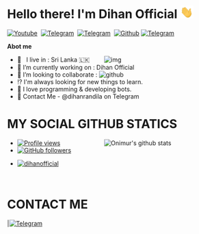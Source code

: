 <!-- MY TITTLE -->

# Hello there! I'm Dihan Official <img src="https://raw.githubusercontent.com/ABSphreak/ABSphreak/master/gifs/Hi.gif" width="30px">

<!-- BADGES -->

[![Youtube](https://img.shields.io/badge/YouTube%20Channel-ff0000?style=flat&labelColor=224242&logoColor=white&for-the-badge&logo=youtube)](https://www.youtube.com/channel/UCJYoog0kYNDridrBlcvwMoQ)&nbsp;
[![Telegram](https://img.shields.io/badge/Telegram-Dihan%20Offcial-blue)](https://t.me/dihanofficial)&nbsp;
[![Telegram](https://img.shields.io/badge/Telegram-Dihan%20Offcial%20Support-blue)](https://dihan_official)&nbsp;
[![Github](https://img.shields.io/badge/Github-000000?style=style=flat&labelColor=224242&logoColor=white&for-the-badge&logo=github)](https://github.com/dihanofficial)
[![Telegram](https://img.shields.io/badge/Telegram-Contact%20Me-blue)](https://t.me/dihanrandila)&nbsp;

<!-- INFO -->

**Abot me**

<!-- IMG -->

<img width="55%" align="right" alt="img " src="https://raw.githubusercontent.com/onimur/.github/master/.resources/git-header.svg" />

-  🚶‍ &nbsp; I live in : Sri Lanka 🇱🇰  <br>
-  🔭 I’m currently working on : Dihan Official  <br>
-  👯 I’m looking to collaborate : ![github](https://img.shields.io/badge/On-Github-black)  <br>
-  ⁉️ I'm always looking for new things to learn.
-  🦾 I love programming & developing bots.
-  🤖 Contact Me - @dihanrandila on Telegram

<!-- STATS -->

# MY SOCIAL GITHUB STATICS

<a href="https://github.com/dihanofficial/handle-path-oz">
    <img width="55%" align="right" alt="Onimur's github stats" src="https://github-readme-stats.vercel.app/api?username=dihanofficial&show_icons=true&theme=midnight-purple" />
  </a>

- [![Profile views](https://gpvc.arturio.dev/dihanofficial)](https://gpvc.arturio.dev/dihanofficial)
- [![GitHub followers](https://img.shields.io/github/followers/dihanofficial.svg?style=social&label=Follow&maxAge=2592000)](https://github.com/dihanofficial?tab=followers)
- <p align="left"> <a href="https://github.com/dihanofficial"><img src="https://github-profile-trophy.vercel.app/?username=dihanofficial&no-bg=true" alt="dihanofficial" /></a> </p>

&nbsp;



# CONTACT ME

|[![Telegram](https://img.shields.io/badge/Telegram-003245?style=flat&labelColor=224242&logoColor=white&for-the-badge&logo=telegram)](https://t.me/dihanofficial)&nbsp;


